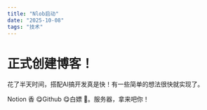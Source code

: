 ```yaml
---
title: "Nlob启动"
date: "2025-10-08"
tags: "技术"
---
```


# 正式创建博客！

花了半天时间，搭配AI搞开发真是快！有一些简单的想法很快就实现了。

Notion 香 😋Github 😋白嫖 🤤。服务器，拿来吧你！